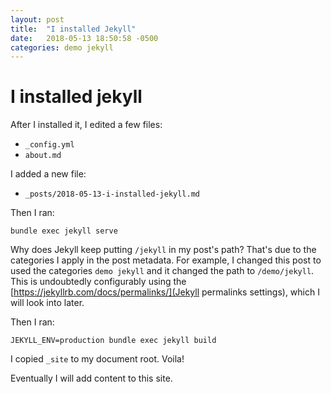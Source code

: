 ```yaml
---
layout: post
title:  "I installed Jekyll"
date:   2018-05-13 18:50:58 -0500
categories: demo jekyll
---
```



# I installed jekyll

After I installed it, I edited a few files:

* `_config.yml`
* `about.md`

I added a new file:
* `_posts/2018-05-13-i-installed-jekyll.md`

Then I ran:

    bundle exec jekyll serve

Why does Jekyll keep putting `/jekyll` in my post's path? That's due to the categories I apply in the post metadata. For example, I changed this post to used the categories `demo jekyll` and it changed the path to `/demo/jekyll`. This is undoubtedly configurably using the [https://jekyllrb.com/docs/permalinks/](Jekyll permalinks settings), which I will look into later.

Then I ran:

    JEKYLL_ENV=production bundle exec jekyll build

I copied `_site` to my document root. Voila!

Eventually I will add content to this site.
